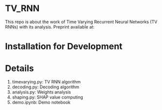# TV_RNN

This repo is about the work of Time Varying Recurrent Neural Networks (TV RNNs) with its analysis. Preprint available at:

# Installation for Development

# Details

1. timevarying.py: TV RNN algorithm
2. decoding.py: Decoding algorithm
3. analysis.py: Weights analysis
4. shaping.py: SHAP value computing
5. demo.ipynb: Demo notebook
